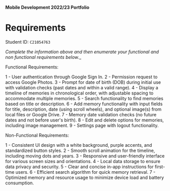 **Mobile Development 2022/23 Portfolio**
# Requirements

Student ID: `C21054763`

_Complete the information above and then enumerate your functional and non functional requirements below.__

Functional Requirements:

1 - User authentication through Google Sign In.
2 - Permission request to access Google Photos.
3 - Prompt for date of birth (DOB) during initial use with validation checks (past dates and within a valid range).
4 - Display a timeline of memories in chronological order, with adjustable spacing to accommodate multiple memories.
5 - Search functionality to find memories based on title or description.
6 - Add memory functionality with input fields for title, description, date (using scroll wheels), and optional image(s) from local files or Google Drive.
7 - Memory date validation checks (no future dates and not before user's birth).
8 - Edit and delete options for memories, including image management.
9 - Settings page with logout functionality.

Non-Functional Requirements:

1 - Consistent UI design with a white background, purple accents, and standardized button styles.
2 - Smooth scroll animation for the timeline, including moving dots and years.
3 - Responsive and user-friendly interface for various screen sizes and orientations.
4 - Local data storage to ensure data privacy and security.
5 - Clear and concise in-app instructions for first-time users.
6 - Efficient search algorithm for quick memory retrieval.
7 - Optimized memory and resource usage to minimize device load and battery consumption.
